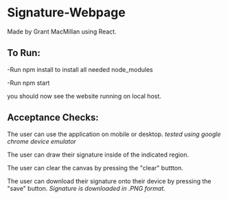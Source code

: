 # Signature-Webpage
Made by Grant MacMillan using React.

<h2>To Run:</h2>

-Run npm install to install all needed node_modules

-Run npm start

you should now see the website running on local host.

<h2>Acceptance Checks:</h2>

The user can use the application on mobile or desktop. *tested using google chrome device emulator*

The user can draw their signature inside of the indicated region.

The user can clear the canvas by pressing the "clear" buttton.

The user can download their signature onto their device by pressing the "save" button. *Signature is downloaded in .PNG format.*
